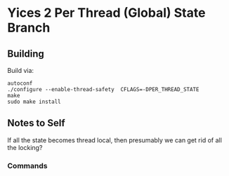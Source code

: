 # Yices 2  Per Thread  (Global) State Branch


## Building

Build via:

```
autoconf
./configure --enable-thread-safety  CFLAGS=-DPER_THREAD_STATE
make
sudo make install
```

## Notes to Self

If all the state becomes thread local, then presumably we can get rid of all the locking?



### Commands